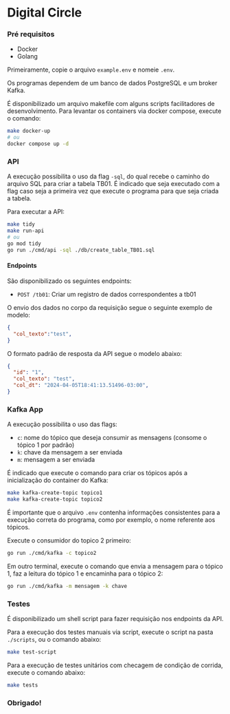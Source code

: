 # Digital Circle

### Pré requisitos

- Docker
- Golang

Primeiramente, copie o arquivo `example.env` e nomeie `.env`.

Os programas dependem de um banco de dados PostgreSQL e um broker Kafka.

É disponibilizado um arquivo makefile com alguns scripts facilitadores de desenvolvimento.
Para levantar os containers via docker compose, execute o comando:
```sh
make docker-up
# ou
docker compose up -d
```

### API

A execução possibilita o uso da flag `-sql`, do qual recebe o caminho do arquivo SQL para criar a tabela TB01. 
É indicado que seja executado com a flag caso seja a primeira vez que execute o programa para que seja criada a tabela.

Para executar a API:
```sh
make tidy
make run-api
# ou
go mod tidy
go run ./cmd/api -sql ./db/create_table_TB01.sql
```

#### Endpoints

São disponibilizado os seguintes endpoints:
- `POST /tb01`: Criar um registro de dados correspondentes a tb01

O envio dos dados no corpo da requisição segue o seguinte exemplo de modelo:
```json
{
  "col_texto":"test",
}
```

O formato padrão de resposta da API segue o modelo abaixo:
```json
{
  "id": "1",
  "col_texto": "test",
  "col_dt": "2024-04-05T18:41:13.51496-03:00",
}
```

### Kafka App

A execução possibilita o uso das flags:
- `c`: nome do tópico que deseja consumir as mensagens (consome o tópico 1 por padrão)
- `k`: chave da mensagem a ser enviada
- `m`: mensagem a ser enviada

É indicado que execute o comando para criar os tópicos após a inicialização do container do Kafka:
```sh
make kafka-create-topic topico1
make kafka-create-topic topico2
```

É importante que o arquivo `.env` contenha informações consistentes para a execução correta do programa, como por exemplo, o nome referente aos tópicos.

Execute o consumidor do topico 2 primeiro:
```sh
go run ./cmd/kafka -c topico2
```

Em outro terminal, execute o comando que envia a mensagem para o tópico 1, faz a leitura do tópico 1 e encaminha para o tópico 2:
```sh
go run ./cmd/kafka -m mensagem -k chave
```

### Testes

É disponibilizado um shell script para fazer requisição nos endpoints da API.

Para a execução dos testes manuais via script, execute o script na pasta `./scripts`, ou o comando abaixo:
```sh
make test-script
```

Para a execução de testes unitários com checagem de condição de corrida, execute o comando abaixo:
```sh
make tests
```

### Obrigado! 